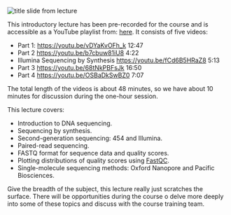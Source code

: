 ![title slide from lecture](https://github.com/WCSCourses/ViralBioinfAsia2022/raw/main/Modules/images/Introduction%20to%20next-generation%20sequencing.png)

This introductory lecture has been pre-recorded for the course and is accessible as a YouTube playlist from: [here](https://www.youtube.com/playlist?list=PL7pQ8oKpQhFWR-_R26obCTtBSFprLlkLP).
It consists of five videos:
- Part 1: https://youtu.be/vDYaKvOFh_k 12:47
- Part 2 https://youtu.be/b7cbuw81iU8 4:22
- Illumina Sequencing by Synthesis https://youtu.be/fCd6B5HRaZ8 5:13
- Part 3 https://youtu.be/68tNkPBFsJk 16:50
- Part 4 https://youtu.be/OSBaDkSwBZ0 7:07

The total length of the videos is about 48 minutes, so we have about 10 minutes for discussion during the one-hour session.

This lecture covers:

 - Introduction to DNA sequencing.
 - Sequencing by synthesis.
 - Second-generation sequencing: 454 and Illumina.
 - Paired-read sequencing.
 - FASTQ format for sequence data and quality scores.
 - Plotting distributions of quality scores using [FastQC](https://www.bioinformatics.babraham.ac.uk/projects/fastqc/). 
 - Single-molecule sequencing methods: Oxford Nanopore and Pacific Biosciences.

Give the breadth of the subject, this lecture really just scratches the surface. There will be opportunities during the course o delve more deeply into some of these topics and discuss with the course training team.
